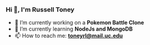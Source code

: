 ### Hi 👋, I'm Russell Toney


- 🔭 I’m currently working on a **Pokemon Battle Clone**
- 🌱 I’m currently learning **NodeJs and MongoDB**
- 📫 How to reach me: **toneyrl@mail.uc.edu**
<!--- 💬 Ask me about ... -->

